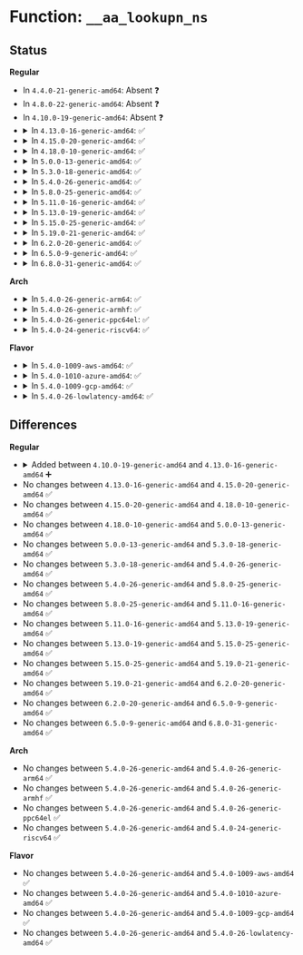 # Function: <code>__aa_lookupn_ns</code>

## Status
<b>Regular</b>
<ul>
<li>
In <code>4.4.0-21-generic-amd64</code>: Absent ❓
</li>
<li>
In <code>4.8.0-22-generic-amd64</code>: Absent ❓
</li>
<li>
In <code>4.10.0-19-generic-amd64</code>: Absent ❓
</li>
<li>
<details>
<summary>In <code>4.13.0-16-generic-amd64</code>: ✅</summary>

```c
struct aa_ns * __aa_lookupn_ns(struct aa_ns * view, const char * hname, size_t n)
```

```json
{
  "name": "__aa_lookupn_ns",
  "collision_type": "Unique Global",
  "inline_type": "No",
  "funcs": [
    {
      "addr": 18446744071582958400,
      "name": "__aa_lookupn_ns",
      "external": true,
      "loc": "security/apparmor/policy_ns.c:204",
      "file": "security/apparmor/policy_ns.c",
      "inline": "seen, unknown",
      "caller_inline": [],
      "caller_func": [
        "security/apparmor/policy_ns.c:aa_lookupn_ns"
      ]
    }
  ],
  "symbols": [
    {
      "addr": 18446744071582958400,
      "name": "__aa_lookupn_ns",
      "section": ".text",
      "bind": "STB_GLOBAL",
      "size": 253
    }
  ]
}
```
</details>
</li>
<li>
<details>
<summary>In <code>4.15.0-20-generic-amd64</code>: ✅</summary>

```c
struct aa_ns * __aa_lookupn_ns(struct aa_ns * view, const char * hname, size_t n)
```

```json
{
  "name": "__aa_lookupn_ns",
  "collision_type": "Unique Global",
  "inline_type": "No",
  "funcs": [
    {
      "addr": 18446744071583120592,
      "name": "__aa_lookupn_ns",
      "external": true,
      "loc": "security/apparmor/policy_ns.c:204",
      "file": "security/apparmor/policy_ns.c",
      "inline": "seen, unknown",
      "caller_inline": [],
      "caller_func": [
        "security/apparmor/policy_ns.c:aa_lookupn_ns"
      ]
    }
  ],
  "symbols": [
    {
      "addr": 18446744071583120592,
      "name": "__aa_lookupn_ns",
      "section": ".text",
      "bind": "STB_GLOBAL",
      "size": 253
    }
  ]
}
```
</details>
</li>
<li>
<details>
<summary>In <code>4.18.0-10-generic-amd64</code>: ✅</summary>

```c
struct aa_ns * __aa_lookupn_ns(struct aa_ns * view, const char * hname, size_t n)
```

```json
{
  "name": "__aa_lookupn_ns",
  "collision_type": "Unique Global",
  "inline_type": "No",
  "funcs": [
    {
      "addr": 18446744071583326224,
      "name": "__aa_lookupn_ns",
      "external": true,
      "loc": "security/apparmor/policy_ns.c:204",
      "file": "security/apparmor/policy_ns.c",
      "inline": "seen, unknown",
      "caller_inline": [],
      "caller_func": [
        "security/apparmor/policy_ns.c:aa_lookupn_ns"
      ]
    }
  ],
  "symbols": [
    {
      "addr": 18446744071583326224,
      "name": "__aa_lookupn_ns",
      "section": ".text",
      "bind": "STB_GLOBAL",
      "size": 281
    }
  ]
}
```
</details>
</li>
<li>
<details>
<summary>In <code>5.0.0-13-generic-amd64</code>: ✅</summary>

```c
struct aa_ns * __aa_lookupn_ns(struct aa_ns * view, const char * hname, size_t n)
```

```json
{
  "name": "__aa_lookupn_ns",
  "collision_type": "Unique Global",
  "inline_type": "No",
  "funcs": [
    {
      "addr": 18446744071583444784,
      "name": "__aa_lookupn_ns",
      "external": true,
      "loc": "security/apparmor/policy_ns.c:204",
      "file": "security/apparmor/policy_ns.c",
      "inline": "seen, unknown",
      "caller_inline": [],
      "caller_func": [
        "security/apparmor/policy_ns.c:aa_lookupn_ns"
      ]
    }
  ],
  "symbols": [
    {
      "addr": 18446744071583444784,
      "name": "__aa_lookupn_ns",
      "section": ".text",
      "bind": "STB_GLOBAL",
      "size": 281
    }
  ]
}
```
</details>
</li>
<li>
<details>
<summary>In <code>5.3.0-18-generic-amd64</code>: ✅</summary>

```c
struct aa_ns * __aa_lookupn_ns(struct aa_ns * view, const char * hname, size_t n)
```

```json
{
  "name": "__aa_lookupn_ns",
  "collision_type": "Unique Global",
  "inline_type": "No",
  "funcs": [
    {
      "addr": 18446744071583629808,
      "name": "__aa_lookupn_ns",
      "external": true,
      "loc": "security/apparmor/policy_ns.c:200",
      "file": "security/apparmor/policy_ns.c",
      "inline": "seen, unknown",
      "caller_inline": [],
      "caller_func": [
        "security/apparmor/policy_ns.c:aa_lookupn_ns"
      ]
    }
  ],
  "symbols": [
    {
      "addr": 18446744071583629808,
      "name": "__aa_lookupn_ns",
      "section": ".text",
      "bind": "STB_GLOBAL",
      "size": 282
    }
  ]
}
```
</details>
</li>
<li>
<details>
<summary>In <code>5.4.0-26-generic-amd64</code>: ✅</summary>

```c
struct aa_ns * __aa_lookupn_ns(struct aa_ns * view, const char * hname, size_t n)
```

```json
{
  "name": "__aa_lookupn_ns",
  "collision_type": "Unique Global",
  "inline_type": "No",
  "funcs": [
    {
      "addr": 18446744071583735984,
      "name": "__aa_lookupn_ns",
      "external": true,
      "loc": "security/apparmor/policy_ns.c:200",
      "file": "security/apparmor/policy_ns.c",
      "inline": "seen, unknown",
      "caller_inline": [],
      "caller_func": [
        "security/apparmor/policy_ns.c:aa_lookupn_ns"
      ]
    }
  ],
  "symbols": [
    {
      "addr": 18446744071583735984,
      "name": "__aa_lookupn_ns",
      "section": ".text",
      "bind": "STB_GLOBAL",
      "size": 282
    }
  ]
}
```
</details>
</li>
<li>
<details>
<summary>In <code>5.8.0-25-generic-amd64</code>: ✅</summary>

```c
struct aa_ns * __aa_lookupn_ns(struct aa_ns * view, const char * hname, size_t n)
```

```json
{
  "name": "__aa_lookupn_ns",
  "collision_type": "Unique Global",
  "inline_type": "No",
  "funcs": [
    {
      "addr": 18446744071584120016,
      "name": "__aa_lookupn_ns",
      "external": true,
      "loc": "security/apparmor/policy_ns.c:200",
      "file": "security/apparmor/policy_ns.c",
      "inline": "seen, unknown",
      "caller_inline": [],
      "caller_func": [
        "security/apparmor/policy_ns.c:aa_lookupn_ns"
      ]
    }
  ],
  "symbols": [
    {
      "addr": 18446744071584120016,
      "name": "__aa_lookupn_ns",
      "section": ".text",
      "bind": "STB_GLOBAL",
      "size": 281
    }
  ]
}
```
</details>
</li>
<li>
<details>
<summary>In <code>5.11.0-16-generic-amd64</code>: ✅</summary>

```c
struct aa_ns * __aa_lookupn_ns(struct aa_ns * view, const char * hname, size_t n)
```

```json
{
  "name": "__aa_lookupn_ns",
  "collision_type": "Unique Global",
  "inline_type": "No",
  "funcs": [
    {
      "addr": 18446744071584238800,
      "name": "__aa_lookupn_ns",
      "external": true,
      "loc": "security/apparmor/policy_ns.c:200",
      "file": "security/apparmor/policy_ns.c",
      "inline": "seen, unknown",
      "caller_inline": [],
      "caller_func": [
        "security/apparmor/policy_ns.c:aa_lookupn_ns"
      ]
    }
  ],
  "symbols": [
    {
      "addr": 18446744071584238800,
      "name": "__aa_lookupn_ns",
      "section": ".text",
      "bind": "STB_GLOBAL",
      "size": 281
    }
  ]
}
```
</details>
</li>
<li>
<details>
<summary>In <code>5.13.0-19-generic-amd64</code>: ✅</summary>

```c
struct aa_ns * __aa_lookupn_ns(struct aa_ns * view, const char * hname, size_t n)
```

```json
{
  "name": "__aa_lookupn_ns",
  "collision_type": "Unique Global",
  "inline_type": "No",
  "funcs": [
    {
      "addr": 18446744071584263808,
      "name": "__aa_lookupn_ns",
      "external": true,
      "loc": "security/apparmor/policy_ns.c:200",
      "file": "security/apparmor/policy_ns.c",
      "inline": "seen, unknown",
      "caller_inline": [],
      "caller_func": [
        "security/apparmor/policy_ns.c:aa_lookupn_ns"
      ]
    }
  ],
  "symbols": [
    {
      "addr": 18446744071584263808,
      "name": "__aa_lookupn_ns",
      "section": ".text",
      "bind": "STB_GLOBAL",
      "size": 278
    }
  ]
}
```
</details>
</li>
<li>
<details>
<summary>In <code>5.15.0-25-generic-amd64</code>: ✅</summary>

```c
struct aa_ns * __aa_lookupn_ns(struct aa_ns * view, const char * hname, size_t n)
```

```json
{
  "name": "__aa_lookupn_ns",
  "collision_type": "Unique Global",
  "inline_type": "No",
  "funcs": [
    {
      "addr": 18446744071584649760,
      "name": "__aa_lookupn_ns",
      "external": true,
      "loc": "security/apparmor/policy_ns.c:200",
      "file": "security/apparmor/policy_ns.c",
      "inline": "seen, unknown",
      "caller_inline": [],
      "caller_func": [
        "security/apparmor/policy_ns.c:aa_lookupn_ns"
      ]
    }
  ],
  "symbols": [
    {
      "addr": 18446744071584649760,
      "name": "__aa_lookupn_ns",
      "section": ".text",
      "bind": "STB_GLOBAL",
      "size": 278
    }
  ]
}
```
</details>
</li>
<li>
<details>
<summary>In <code>5.19.0-21-generic-amd64</code>: ✅</summary>

```c
struct aa_ns * __aa_lookupn_ns(struct aa_ns * view, const char * hname, size_t n)
```

```json
{
  "name": "__aa_lookupn_ns",
  "collision_type": "Unique Global",
  "inline_type": "No",
  "funcs": [
    {
      "addr": 18446744071585307216,
      "name": "__aa_lookupn_ns",
      "external": true,
      "loc": "security/apparmor/policy_ns.c:215",
      "file": "security/apparmor/policy_ns.c",
      "inline": "seen, unknown",
      "caller_inline": [],
      "caller_func": [
        "security/apparmor/policy_ns.c:aa_lookupn_ns"
      ]
    }
  ],
  "symbols": [
    {
      "addr": 18446744071585307216,
      "name": "__aa_lookupn_ns",
      "section": ".text",
      "bind": "STB_GLOBAL",
      "size": 292
    }
  ]
}
```
</details>
</li>
<li>
<details>
<summary>In <code>6.2.0-20-generic-amd64</code>: ✅</summary>

```c
struct aa_ns * __aa_lookupn_ns(struct aa_ns * view, const char * hname, size_t n)
```

```json
{
  "name": "__aa_lookupn_ns",
  "collision_type": "Unique Global",
  "inline_type": "No",
  "funcs": [
    {
      "addr": 18446744071586046528,
      "name": "__aa_lookupn_ns",
      "external": true,
      "loc": "security/apparmor/policy_ns.c:214",
      "file": "security/apparmor/policy_ns.c",
      "inline": "seen, unknown",
      "caller_inline": [],
      "caller_func": [
        "security/apparmor/policy_ns.c:aa_lookupn_ns"
      ]
    }
  ],
  "symbols": [
    {
      "addr": 18446744071586046528,
      "name": "__aa_lookupn_ns",
      "section": ".text",
      "bind": "STB_GLOBAL",
      "size": 292
    }
  ]
}
```
</details>
</li>
<li>
<details>
<summary>In <code>6.5.0-9-generic-amd64</code>: ✅</summary>

```c
struct aa_ns * __aa_lookupn_ns(struct aa_ns * view, const char * hname, size_t n)
```

```json
{
  "name": "__aa_lookupn_ns",
  "collision_type": "Unique Global",
  "inline_type": "No",
  "funcs": [
    {
      "addr": 18446744071586281536,
      "name": "__aa_lookupn_ns",
      "external": true,
      "loc": "security/apparmor/policy_ns.c:214",
      "file": "security/apparmor/policy_ns.c",
      "inline": "seen, unknown",
      "caller_inline": [],
      "caller_func": [
        "security/apparmor/policy_ns.c:aa_lookupn_ns"
      ]
    }
  ],
  "symbols": [
    {
      "addr": 18446744071586281536,
      "name": "__aa_lookupn_ns",
      "section": ".text",
      "bind": "STB_GLOBAL",
      "size": 292
    }
  ]
}
```
</details>
</li>
<li>
<details>
<summary>In <code>6.8.0-31-generic-amd64</code>: ✅</summary>

```c
struct aa_ns * __aa_lookupn_ns(struct aa_ns * view, const char * hname, size_t n)
```

```json
{
  "name": "__aa_lookupn_ns",
  "collision_type": "Unique Global",
  "inline_type": "No",
  "funcs": [
    {
      "addr": 18446744071586538000,
      "name": "__aa_lookupn_ns",
      "external": true,
      "loc": "security/apparmor/policy_ns.c:177",
      "file": "security/apparmor/policy_ns.c",
      "inline": "seen, unknown",
      "caller_inline": [],
      "caller_func": [
        "security/apparmor/policy_ns.c:aa_lookupn_ns"
      ]
    }
  ],
  "symbols": [
    {
      "addr": 18446744071586538000,
      "name": "__aa_lookupn_ns",
      "section": ".text",
      "bind": "STB_GLOBAL",
      "size": 292
    }
  ]
}
```
</details>
</li>
</ul>
<b>Arch</b>
<ul>
<li>
<details>
<summary>In <code>5.4.0-26-generic-arm64</code>: ✅</summary>

```c
struct aa_ns * __aa_lookupn_ns(struct aa_ns * view, const char * hname, size_t n)
```

```json
{
  "name": "__aa_lookupn_ns",
  "collision_type": "Unique Global",
  "inline_type": "No",
  "funcs": [
    {
      "addr": 18446603336495533088,
      "name": "__aa_lookupn_ns",
      "external": true,
      "loc": "security/apparmor/policy_ns.c:200",
      "file": "security/apparmor/policy_ns.c",
      "inline": "seen, unknown",
      "caller_inline": [],
      "caller_func": [
        "security/apparmor/policy_ns.c:aa_lookupn_ns"
      ]
    }
  ],
  "symbols": [
    {
      "addr": 18446603336495533088,
      "name": "__aa_lookupn_ns",
      "section": ".text",
      "bind": "STB_GLOBAL",
      "size": 328
    }
  ]
}
```
</details>
</li>
<li>
<details>
<summary>In <code>5.4.0-26-generic-armhf</code>: ✅</summary>

```c
struct aa_ns * __aa_lookupn_ns(struct aa_ns * view, const char * hname, size_t n)
```

```json
{
  "name": "__aa_lookupn_ns",
  "collision_type": "Unique Global",
  "inline_type": "No",
  "funcs": [
    {
      "addr": 3228899124,
      "name": "__aa_lookupn_ns",
      "external": true,
      "loc": "security/apparmor/policy_ns.c:200",
      "file": "security/apparmor/policy_ns.c",
      "inline": "seen, unknown",
      "caller_inline": [],
      "caller_func": [
        "security/apparmor/policy_ns.c:aa_lookupn_ns"
      ]
    }
  ],
  "symbols": [
    {
      "addr": 3228899124,
      "name": "__aa_lookupn_ns",
      "section": ".text",
      "bind": "STB_GLOBAL",
      "size": 312
    }
  ]
}
```
</details>
</li>
<li>
<details>
<summary>In <code>5.4.0-26-generic-ppc64el</code>: ✅</summary>

```c
struct aa_ns * __aa_lookupn_ns(struct aa_ns * view, const char * hname, size_t n)
```

```json
{
  "name": "__aa_lookupn_ns",
  "collision_type": "Unique Global",
  "inline_type": "No",
  "funcs": [
    {
      "addr": 13835058055289614848,
      "name": "__aa_lookupn_ns",
      "external": true,
      "loc": "security/apparmor/policy_ns.c:200",
      "file": "security/apparmor/policy_ns.c",
      "inline": "seen, unknown",
      "caller_inline": [],
      "caller_func": [
        "security/apparmor/policy_ns.c:aa_lookupn_ns"
      ]
    }
  ],
  "symbols": [
    {
      "addr": 13835058055289614848,
      "name": "__aa_lookupn_ns",
      "section": ".text",
      "bind": "STB_GLOBAL",
      "size": 472
    }
  ]
}
```
</details>
</li>
<li>
<details>
<summary>In <code>5.4.0-24-generic-riscv64</code>: ✅</summary>

```c
struct aa_ns * __aa_lookupn_ns(struct aa_ns * view, const char * hname, size_t n)
```

```json
{
  "name": "__aa_lookupn_ns",
  "collision_type": "Unique Global",
  "inline_type": "No",
  "funcs": [
    {
      "addr": 18446743936274709104,
      "name": "__aa_lookupn_ns",
      "external": true,
      "loc": "security/apparmor/policy_ns.c:200",
      "file": "security/apparmor/policy_ns.c",
      "inline": "seen, unknown",
      "caller_inline": [],
      "caller_func": [
        "security/apparmor/policy_ns.c:aa_lookupn_ns"
      ]
    }
  ],
  "symbols": [
    {
      "addr": 18446743936274709104,
      "name": "__aa_lookupn_ns",
      "section": ".text",
      "bind": "STB_GLOBAL",
      "size": 256
    }
  ]
}
```
</details>
</li>
</ul>
<b>Flavor</b>
<ul>
<li>
<details>
<summary>In <code>5.4.0-1009-aws-amd64</code>: ✅</summary>

```c
struct aa_ns * __aa_lookupn_ns(struct aa_ns * view, const char * hname, size_t n)
```

```json
{
  "name": "__aa_lookupn_ns",
  "collision_type": "Unique Global",
  "inline_type": "No",
  "funcs": [
    {
      "addr": 18446744071583704720,
      "name": "__aa_lookupn_ns",
      "external": true,
      "loc": "security/apparmor/policy_ns.c:200",
      "file": "security/apparmor/policy_ns.c",
      "inline": "seen, unknown",
      "caller_inline": [],
      "caller_func": [
        "security/apparmor/policy_ns.c:aa_lookupn_ns"
      ]
    }
  ],
  "symbols": [
    {
      "addr": 18446744071583704720,
      "name": "__aa_lookupn_ns",
      "section": ".text",
      "bind": "STB_GLOBAL",
      "size": 282
    }
  ]
}
```
</details>
</li>
<li>
<details>
<summary>In <code>5.4.0-1010-azure-amd64</code>: ✅</summary>

```c
struct aa_ns * __aa_lookupn_ns(struct aa_ns * view, const char * hname, size_t n)
```

```json
{
  "name": "__aa_lookupn_ns",
  "collision_type": "Unique Global",
  "inline_type": "No",
  "funcs": [
    {
      "addr": 18446744071583641776,
      "name": "__aa_lookupn_ns",
      "external": true,
      "loc": "security/apparmor/policy_ns.c:200",
      "file": "security/apparmor/policy_ns.c",
      "inline": "seen, unknown",
      "caller_inline": [],
      "caller_func": [
        "security/apparmor/policy_ns.c:aa_lookupn_ns"
      ]
    }
  ],
  "symbols": [
    {
      "addr": 18446744071583641776,
      "name": "__aa_lookupn_ns",
      "section": ".text",
      "bind": "STB_GLOBAL",
      "size": 282
    }
  ]
}
```
</details>
</li>
<li>
<details>
<summary>In <code>5.4.0-1009-gcp-amd64</code>: ✅</summary>

```c
struct aa_ns * __aa_lookupn_ns(struct aa_ns * view, const char * hname, size_t n)
```

```json
{
  "name": "__aa_lookupn_ns",
  "collision_type": "Unique Global",
  "inline_type": "No",
  "funcs": [
    {
      "addr": 18446744071583688496,
      "name": "__aa_lookupn_ns",
      "external": true,
      "loc": "security/apparmor/policy_ns.c:200",
      "file": "security/apparmor/policy_ns.c",
      "inline": "seen, unknown",
      "caller_inline": [],
      "caller_func": [
        "security/apparmor/policy_ns.c:aa_lookupn_ns"
      ]
    }
  ],
  "symbols": [
    {
      "addr": 18446744071583688496,
      "name": "__aa_lookupn_ns",
      "section": ".text",
      "bind": "STB_GLOBAL",
      "size": 282
    }
  ]
}
```
</details>
</li>
<li>
<details>
<summary>In <code>5.4.0-26-lowlatency-amd64</code>: ✅</summary>

```c
struct aa_ns * __aa_lookupn_ns(struct aa_ns * view, const char * hname, size_t n)
```

```json
{
  "name": "__aa_lookupn_ns",
  "collision_type": "Unique Global",
  "inline_type": "No",
  "funcs": [
    {
      "addr": 18446744071583788336,
      "name": "__aa_lookupn_ns",
      "external": true,
      "loc": "security/apparmor/policy_ns.c:200",
      "file": "security/apparmor/policy_ns.c",
      "inline": "seen, unknown",
      "caller_inline": [],
      "caller_func": [
        "security/apparmor/policy_ns.c:aa_lookupn_ns"
      ]
    }
  ],
  "symbols": [
    {
      "addr": 18446744071583788336,
      "name": "__aa_lookupn_ns",
      "section": ".text",
      "bind": "STB_GLOBAL",
      "size": 282
    }
  ]
}
```
</details>
</li>
</ul>

## Differences
<b>Regular</b>
<ul>
<li>
<details>
<summary>Added between <code>4.10.0-19-generic-amd64</code> and <code>4.13.0-16-generic-amd64</code> ➕</summary>

```c
struct aa_ns * __aa_lookupn_ns(struct aa_ns * view, const char * hname, size_t n)
```
</details>
</li>
<li>
No changes between <code>4.13.0-16-generic-amd64</code> and <code>4.15.0-20-generic-amd64</code> ✅
</li>
<li>
No changes between <code>4.15.0-20-generic-amd64</code> and <code>4.18.0-10-generic-amd64</code> ✅
</li>
<li>
No changes between <code>4.18.0-10-generic-amd64</code> and <code>5.0.0-13-generic-amd64</code> ✅
</li>
<li>
No changes between <code>5.0.0-13-generic-amd64</code> and <code>5.3.0-18-generic-amd64</code> ✅
</li>
<li>
No changes between <code>5.3.0-18-generic-amd64</code> and <code>5.4.0-26-generic-amd64</code> ✅
</li>
<li>
No changes between <code>5.4.0-26-generic-amd64</code> and <code>5.8.0-25-generic-amd64</code> ✅
</li>
<li>
No changes between <code>5.8.0-25-generic-amd64</code> and <code>5.11.0-16-generic-amd64</code> ✅
</li>
<li>
No changes between <code>5.11.0-16-generic-amd64</code> and <code>5.13.0-19-generic-amd64</code> ✅
</li>
<li>
No changes between <code>5.13.0-19-generic-amd64</code> and <code>5.15.0-25-generic-amd64</code> ✅
</li>
<li>
No changes between <code>5.15.0-25-generic-amd64</code> and <code>5.19.0-21-generic-amd64</code> ✅
</li>
<li>
No changes between <code>5.19.0-21-generic-amd64</code> and <code>6.2.0-20-generic-amd64</code> ✅
</li>
<li>
No changes between <code>6.2.0-20-generic-amd64</code> and <code>6.5.0-9-generic-amd64</code> ✅
</li>
<li>
No changes between <code>6.5.0-9-generic-amd64</code> and <code>6.8.0-31-generic-amd64</code> ✅
</li>
</ul>
<b>Arch</b>
<ul>
<li>
No changes between <code>5.4.0-26-generic-amd64</code> and <code>5.4.0-26-generic-arm64</code> ✅
</li>
<li>
No changes between <code>5.4.0-26-generic-amd64</code> and <code>5.4.0-26-generic-armhf</code> ✅
</li>
<li>
No changes between <code>5.4.0-26-generic-amd64</code> and <code>5.4.0-26-generic-ppc64el</code> ✅
</li>
<li>
No changes between <code>5.4.0-26-generic-amd64</code> and <code>5.4.0-24-generic-riscv64</code> ✅
</li>
</ul>
<b>Flavor</b>
<ul>
<li>
No changes between <code>5.4.0-26-generic-amd64</code> and <code>5.4.0-1009-aws-amd64</code> ✅
</li>
<li>
No changes between <code>5.4.0-26-generic-amd64</code> and <code>5.4.0-1010-azure-amd64</code> ✅
</li>
<li>
No changes between <code>5.4.0-26-generic-amd64</code> and <code>5.4.0-1009-gcp-amd64</code> ✅
</li>
<li>
No changes between <code>5.4.0-26-generic-amd64</code> and <code>5.4.0-26-lowlatency-amd64</code> ✅
</li>
</ul>
